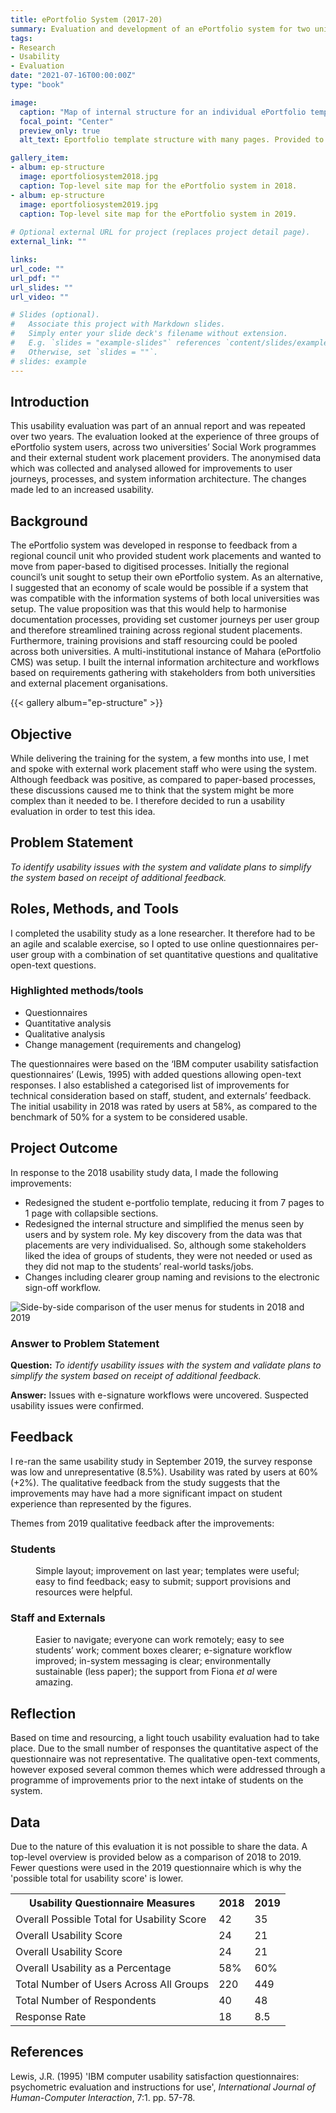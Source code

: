 ```yaml
---
title: ePortfolio System (2017-20)
summary: Evaluation and development of an ePortfolio system for two universities
tags:
- Research
- Usability
- Evaluation
date: "2021-07-16T00:00:00Z"
type: "book"

image:
  caption: "Map of internal structure for an individual ePortfolio template."
  focal_point: "Center"
  preview_only: true
  alt_text: Eportfolio template structure with many pages. Provided to show complexity.

gallery_item:
- album: ep-structure
  image: eportfoliosystem2018.jpg
  caption: Top-level site map for the ePortfolio system in 2018.
- album: ep-structure
  image: eportfoliosystem2019.jpg
  caption: Top-level site map for the ePortfolio system in 2019.
  
# Optional external URL for project (replaces project detail page).
external_link: ""

links:
url_code: ""
url_pdf: ""
url_slides: ""
url_video: ""

# Slides (optional).
#   Associate this project with Markdown slides.
#   Simply enter your slide deck's filename without extension.
#   E.g. `slides = "example-slides"` references `content/slides/example-slides.md`.
#   Otherwise, set `slides = ""`.
# slides: example
---
```


## Introduction
This usability evaluation was part of an annual report and was repeated over two years. The evaluation looked at the experience of three groups of ePortfolio system users, across two universities’ Social Work programmes and their external student work placement providers. The anonymised data which was collected and analysed allowed for improvements to user journeys, processes, and system information architecture. The changes made led to an increased usability.

## Background
The ePortfolio system was developed in response to feedback from a regional council unit who provided student work placements and wanted to move from paper-based to digitised processes. Initially the regional council’s unit sought to setup their own ePortfolio system. As an alternative, I suggested that an economy of scale would be possible if a system that was compatible with the information systems of both local universities was setup. The value proposition was that this would help to harmonise documentation processes, providing set customer journeys per user group and therefore streamlined training across regional student placements. Furthermore, training provisions and staff resourcing could be pooled across both universities. A multi-institutional instance of Mahara (ePortfolio CMS) was setup. I built the internal information architecture and workflows based on requirements gathering with stakeholders from both universities and external placement organisations.

{{< gallery album="ep-structure" >}}

## Objective
While delivering the training for the system, a few months into use, I met and spoke with external work placement staff who were using the system. Although feedback was positive, as compared to paper-based processes, these discussions caused me to think that the system might be more complex than it needed to be. I therefore decided to run a usability evaluation in order to test this idea. 

## Problem Statement 
*To identify usability issues with the system and validate plans to simplify the system based on receipt of additional feedback.*

## Roles, Methods, and Tools 
I completed the usability study as a lone researcher. It therefore had to be an agile and scalable exercise, so I opted to use online questionnaires per-user group with a combination of set quantitative questions and qualitative open-text questions.

### Highlighted methods/tools

* Questionnaires
* Quantitative analysis
* Qualitative analysis
* Change management (requirements and changelog)

The questionnaires were based on the ‘IBM computer usability satisfaction questionnaires’ (Lewis, 1995) with added questions allowing open-text responses. I also established a categorised list of improvements for technical consideration based on staff, student, and externals’ feedback. The initial usability in 2018 was rated by users at 58%, as compared to the benchmark of 50% for a system to be considered usable.

## Project Outcome

In response to the 2018 usability study data, I made the following improvements:

* Redesigned the student e-portfolio template, reducing it from 7 pages to 1 page with collapsible sections.
* Redesigned the internal structure and simplified the menus seen by users and by system role. My key discovery from the data was that placements are very individualised. So, although some stakeholders liked the idea of groups of students, they were not needed or used as they did not map to the students’ real-world tasks/jobs.
* Changes including clearer group naming and revisions to the electronic sign-off workflow.

![Side-by-side comparison of the user menus for students in 2018 and 2019](usermenu-updates.png "All names are simulated. Menu was reduced from 10 items in 2018 to 6 menu items in 2019. The redesign took a purpose-first approach, where the students could find and download their template documents to populate their portfolios. The university labelling was required for systems administrators who needed to work cross-institutionally. The numbers were to keep the menu in the correct order. Each student had two years of placements so therefore two e-portfolios. The consolidation from a 7-page portfolio to a single page per year is shown.")

### Answer to Problem Statement 
**Question:** *To identify usability issues with the system and validate plans to simplify the system based on receipt of additional feedback.*

**Answer:** Issues with e-signature workflows were uncovered. Suspected usability issues were confirmed. 

## Feedback
I re-ran the same usability study in September 2019, the survey response was low and unrepresentative (8.5%). Usability was rated by users at 60% (+2%). The qualitative feedback from the study suggests that the improvements may have had a more significant impact on student experience than represented by the figures. 
  

Themes from 2019 qualitative feedback after the improvements: 

### Students

<figure class="quotation">
    Simple layout; improvement on last year; templates were useful; easy to find feedback; easy to submit; support provisions and resources were helpful.
</figure>

### Staff and Externals

<figure class="quotation">
    Easier to navigate; everyone can work remotely; easy to see students’ work; comment boxes clearer; e-signature workflow improved; in-system messaging is clear; environmentally sustainable (less paper); the support from Fiona <em>et al</em> were amazing.
</figure>

## Reflection
Based on time and resourcing, a light touch usability evaluation had to take place. Due to the small number of responses the quantitative aspect of the questionnaire was not representative. The qualitative open-text comments, however exposed several common themes which were addressed through a programme of improvements prior to the next intake of students on the system.

## Data
Due to the nature of this evaluation it is not possible to share the data. A top-level overview is provided below as a comparison of 2018 to 2019. Fewer questions were used in the 2019 questionnaire which is why the 'possible total for usability score' is lower.

<table>
    <tr>
        <th>Usability Questionnaire Measures</th>
        <th>2018</th>
        <th>2019</th>
    </tr>
    <tr>
        <td>Overall Possible Total for Usability Score</td>
        <td>42</td>
        <td>35</td>
    </tr>
    <tr>
        <td>Overall Usability Score</td>
        <td>24</td>
        <td>21</td>
    </tr>
    <tr>
        <td>Overall Usability Score</td>
        <td>24</td>
        <td>21</td>
    </tr>
     <tr>
        <td>Overall Usability as a Percentage</td>
        <td>58%</td>
        <td>60%</td>
    </tr>
    <tr>
        <td>Total Number of Users Across All Groups</td>
        <td>220</td>
        <td>449</td>
    </tr>
       <tr>
        <td>Total Number of Respondents</td>
        <td>40</td>
        <td>48</td>
    </tr>
    <tr>
        <td>Response Rate</td>
        <td>18</td>
        <td>8.5</td>
    </tr> 
</table>

## References

<p class="referencing-style">
Lewis, J.R. (1995) 'IBM computer usability satisfaction questionnaires: psychometric evaluation and instructions for use', <em>International Journal of Human-Computer Interaction</em>, 7:1. pp. 57-78.
</p>
